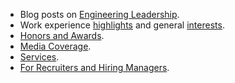 - Blog posts on [Engineering Leadership](/blog/tag/engineering-leadership/).
- Work experience [highlights](/about/professional/highlights/) and general [interests](/about/interests/).
- [Honors and Awards](/about/honors-awards/).
- [Media Coverage](/about/media-coverage/).
- [Services](/about/services/).
- [For Recruiters and Hiring Managers](/about/professional/recruiters/).
